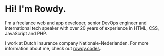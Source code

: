# Hi! I'm Rowdy.

I'm a freelance web and app developer, senior DevOps engineer and international tech speaker with over 20 years of experience in HTML, CSS, JavaScript and PHP.

I work at Dutch insurance company Nationale-Nederlanden. For more information about me, check out [rowdy.codes](https://rowdy.codes).
